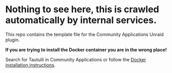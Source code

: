 # Nothing to see here, this is crawled automatically by internal services.
This repo contains the template file for the Community Applications Unraid plugin.

**If you are trying to install the Docker container you are in the wrong place!**

Search for Tautulli in Community Applications or follow the [Docker installation instructions](https://github.com/Tautulli/Tautulli-Wiki/wiki/Installation#docker).
